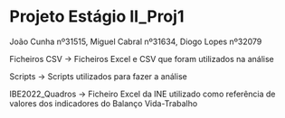 # Projeto Estágio II_Proj1

João Cunha nº31515, Miguel Cabral nº31634, Diogo Lopes nº32079

Ficheiros CSV -> Ficheiros Excel e CSV que foram utilizados na análise

Scripts -> Scripts utilizados para fazer a análise 

IBE2022_Quadros -> Ficheiro Excel da INE utilizado como referência de valores dos indicadores do Balanço Vida-Trabalho
